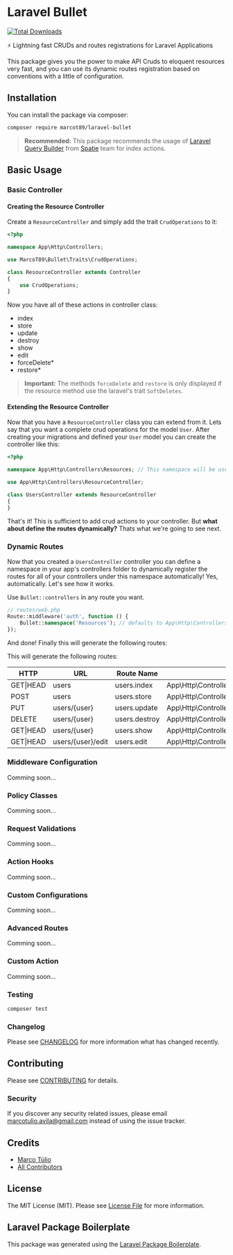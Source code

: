 # Laravel Bullet

<!-- [![Latest Version on Packagist](https://img.shields.io/packagist/v/marcot89/laravel-bullet.svg?style=flat-square)](https://packagist.org/packages/marcot89/laravel-bullet) -->
<!-- [![Build Status](https://img.shields.io/travis/marcot89/laravel-bullet/master.svg?style=flat-square)](https://travis-ci.org/marcot89/laravel-bullet) -->
<!-- [![Quality Score](https://img.shields.io/scrutinizer/g/marcot89/laravel-bullet.svg?style=flat-square)](https://scrutinizer-ci.com/g/marcot89/laravel-bullet) -->
[![Total Downloads](https://img.shields.io/packagist/dt/marcot89/laravel-bullet.svg?style=flat-square)](https://packagist.org/packages/marcot89/laravel-bullet)

⚡️ Lightning fast CRUDs and routes registrations for Laravel Applications

This package gives you the power to make API Cruds to eloquent resources very fast, and you can use its dynamic routes registration based on conventions with a little of configuration.

## Installation

You can install the package via composer:

```bash
composer require marcot89/laravel-bullet
```
>**Recommended:** This package recommends the usage of [Laravel Query Builder](https://github.com/spatie/laravel-query-builder) from [Spatie](https://github.com/spatie) team for index actions.

## Basic Usage

### Basic Controller
#### Creating the Resource Controller
Create a `ResourceController` and simply add the trait `CrudOperations` to it:
```php
<?php

namespace App\Http\Controllers;

use MarcoT89\Bullet\Traits\CrudOperations;

class ResourceController extends Controller
{
    use CrudOperations;
}
```
Now you have all of these actions in controller class:
 - index
 - store
 - update
 - destroy
 - show
 - edit
 - forceDelete*
 - restore*

>**Important:** The methods `forceDelete` and `restore` is only displayed if the resource method use the laravel's trait `SoftDeletes`.

#### Extending the Resource Controller
Now that you have a `ResourceController` class you can extend from it. Lets say that you want a complete crud operations for the model `User`. After creating your migrations and defined your `User` model you can create the controller like this:

```php
<?php

namespace App\Http\Controllers\Resources; // This namespace will be useful when we talk about the dynamic routes registrations, but it can really be any namespace you want.

use App\Http\Controllers\ResourceController;

class UsersController extends ResourceController
{
}
```
That's it! This is sufficient to add crud actions to your controller. But **what about define the routes dynamically?** Thats what we're going to see next.

### Dynamic Routes
Now that you created a `UsersController` controller you can define a namespace in your app's controllers folder to dynamically register the routes for all of your controllers under this namespace automatically! Yes, automatically. Let's see how it works.

Use `Bullet::controllers` in any route you want.
``` php
// routes/web.php
Route::middleware('auth', function () {
    Bullet::namespace('Resources'); // defaults to App\Http\Controllers
});
```
And done! Finally this will generate the following routes:

This will generate the following routes:

| HTTP      | URL               | Route Name    | Controller@action                                     | Middleware |
| --------- | ----------------- | ------------- | ----------------------------------------------------- | ---------- |
| GET\|HEAD | users             | users.index   | App\Http\Controllers\Resources\UserController@index   | web,auth   |
| POST      | users             | users.store   | App\Http\Controllers\Resources\UserController@store   | web,auth   |
| PUT       | users/{user}      | users.update  | App\Http\Controllers\Resources\UserController@update  | web,auth   |
| DELETE    | users/{user}      | users.destroy | App\Http\Controllers\Resources\UserController@destroy | web,auth   |
| GET\|HEAD | users/{user}      | users.show    | App\Http\Controllers\Resources\UserController@show    | web,auth   |
| GET\|HEAD | users/{user}/edit | users.edit    | App\Http\Controllers\Resources\UserController@edit    | web,auth   |

### Middleware Configuration
Comming soon...
### Policy Classes
Comming soon...
### Request Validations
Comming soon...
### Action Hooks
Comming soon...
### Custom Configurations
Comming soon...
### Advanced Routes
Comming soon...
### Custom Action
Comming soon...

### Testing

``` bash
composer test
```

### Changelog

Please see [CHANGELOG](CHANGELOG.md) for more information what has changed recently.

## Contributing

Please see [CONTRIBUTING](CONTRIBUTING.md) for details.

### Security

If you discover any security related issues, please email marcotulio.avila@gmail.com instead of using the issue tracker.

## Credits

- [Marco Túlio](https://github.com/marcot89)
- [All Contributors](../../contributors)

## License

The MIT License (MIT). Please see [License File](LICENSE.md) for more information.

## Laravel Package Boilerplate

This package was generated using the [Laravel Package Boilerplate](https://laravelpackageboilerplate.com).
